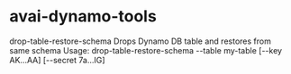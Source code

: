 # avai-dynamo-tools

drop-table-restore-schema
Drops Dynamo DB table and restores from same schema
Usage: drop-table-restore-schema --table my-table [--key AK...AA] [--secret 7a...IG]
